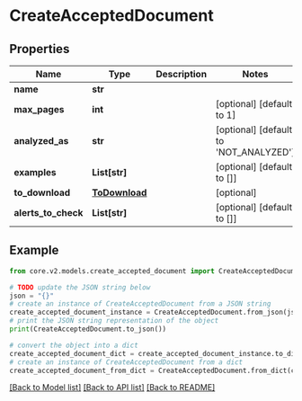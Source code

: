 # CreateAcceptedDocument


## Properties

Name | Type | Description | Notes
------------ | ------------- | ------------- | -------------
**name** | **str** |  | 
**max_pages** | **int** |  | [optional] [default to 1]
**analyzed_as** | **str** |  | [optional] [default to 'NOT_ANALYZED']
**examples** | **List[str]** |  | [optional] [default to []]
**to_download** | [**ToDownload**](ToDownload.md) |  | [optional] 
**alerts_to_check** | **List[str]** |  | [optional] [default to []]

## Example

```python
from core.v2.models.create_accepted_document import CreateAcceptedDocument

# TODO update the JSON string below
json = "{}"
# create an instance of CreateAcceptedDocument from a JSON string
create_accepted_document_instance = CreateAcceptedDocument.from_json(json)
# print the JSON string representation of the object
print(CreateAcceptedDocument.to_json())

# convert the object into a dict
create_accepted_document_dict = create_accepted_document_instance.to_dict()
# create an instance of CreateAcceptedDocument from a dict
create_accepted_document_from_dict = CreateAcceptedDocument.from_dict(create_accepted_document_dict)
```
[[Back to Model list]](../README.md#documentation-for-models) [[Back to API list]](../README.md#documentation-for-api-endpoints) [[Back to README]](../README.md)


